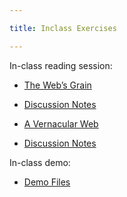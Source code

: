 ```yaml
---

title: Inclass Exercises

---
```


In-class reading session:
- [The Web&rsquo;s Grain](https://frankchimero.com/writing/the-webs-grain/)
- [Discussion Notes](https://docs.google.com/document/d/1IVeTnOJG19Y-XU0Bg9_OT-zvLhRirp73UzmwyRexMFU/edit?usp=sharing)

- [A Vernacular Web](http://art.teleportacia.org/observation/vernacular/)
- [Discussion Notes](https://docs.google.com/document/d/1uBfIHuEt2SA6nH-4EsGw3Vxo2vXS7sfDiRu8_SQTmg8/edit?usp=sharing)


In-class demo:
- [Demo Files](https://github.com/rahulshinde/type_interaction_demos_day4)


